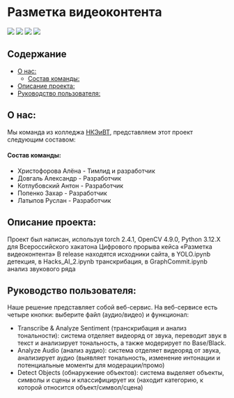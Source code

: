 # Разметка видеоконтента
![](https://img.shields.io/badge/Made_by-НКЭиВТ-blue) ![](https://img.shields.io/badge/Python-3.12.X-yellow)  ![](https://img.shields.io/badge/torch-2.4.1-green) ![](https://img.shields.io/badge/OpenCV-4.10.0-darkblue)
## Содержание
  - [О нас:](#о-нас)
    - [Состав команды:](#состав-команды)
  - [Описание проекта:](#описание-проекта)
  - [Руководство пользователя:](#руководство-пользователя)

## О нас:

Мы команда из колледжа [НКЭиВТ](http://www.nke.ru/), представляем этот проект следующим составом:

#### Состав команды:

- Христофорова Алёна - Тимлид и разработчик
- Довгаль Александр - Разработчик
- Котлубовский Антон - Разработчик
- Попенко Захар - Разработчик
- Латыпов Руслан - Разработчик

## Описание проекта:

Проект был написан, используя torch 2.4.1, OpenCV 4.9.0, Python 3.12.X для Всероссийского хакатона Цифрового прорыва кейса «Разметка видеоконтента»
В release находятся исходники сайта, в YOLO.ipynb детекция, в Hacks_AI_2.ipynb транскрибация, в GraphCommit.ipynb анализ звукового ряда

## Руководство пользователя:

Наше решение представляет собой веб-сервис. 
На веб-сервисе есть четыре кнопки: выберите файл (аудио/видео) и функционал:
- Transcribe & Analyze Sentiment (транскрибация и анализ тональности): система отделяет видеоряд от звука, переводит звук в текст и анализирует тональность, а также модерирует по Base/Black.
- Analyze Audio (анализ аудио): система отделяет видеоряд от звука, анализирует аудио (выявляет тональность, изменение интонации и потенциальные моменты для модерации/промо)
- Detect Objects (обнаружение объектов): система выделяет объекты, символы и сцены и классифицирует их (находит категорию, к которой относится объект/символ/сцена)
